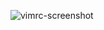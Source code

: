 ![vimrc-screenshot](https://user-images.githubusercontent.com/8539935/146833122-ba4a2970-c82b-4901-aa06-a24203b51c5d.png)
